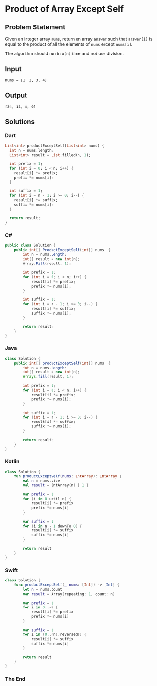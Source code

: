 # Product of Array Except Self

## Problem Statement

Given an integer array `nums`, return an array `answer` such that `answer[i]` is equal to the product of all the elements of `nums` except `nums[i]`.

The algorithm should run in `O(n)` time and not use division.

## Input

```text
nums = [1, 2, 3, 4]
```

## Output

```text
[24, 12, 8, 6]
```

## Solutions

### Dart

```dart
List<int> productExceptSelf(List<int> nums) {
  int n = nums.length;
  List<int> result = List.filled(n, 1);

  int prefix = 1;
  for (int i = 0; i < n; i++) {
    result[i] *= prefix;
    prefix *= nums[i];
  }

  int suffix = 1;
  for (int i = n - 1; i >= 0; i--) {
    result[i] *= suffix;
    suffix *= nums[i];
  }

  return result;
}
```

### C#

```csharp
public class Solution {
    public int[] ProductExceptSelf(int[] nums) {
        int n = nums.Length;
        int[] result = new int[n];
        Array.Fill(result, 1);

        int prefix = 1;
        for (int i = 0; i < n; i++) {
            result[i] *= prefix;
            prefix *= nums[i];
        }

        int suffix = 1;
        for (int i = n - 1; i >= 0; i--) {
            result[i] *= suffix;
            suffix *= nums[i];
        }

        return result;
    }
}
```

### Java

```java
class Solution {
    public int[] productExceptSelf(int[] nums) {
        int n = nums.length;
        int[] result = new int[n];
        Arrays.fill(result, 1);

        int prefix = 1;
        for (int i = 0; i < n; i++) {
            result[i] *= prefix;
            prefix *= nums[i];
        }

        int suffix = 1;
        for (int i = n - 1; i >= 0; i--) {
            result[i] *= suffix;
            suffix *= nums[i];
        }

        return result;
    }
}
```

### Kotlin

```kotlin
class Solution {
    fun productExceptSelf(nums: IntArray): IntArray {
        val n = nums.size
        val result = IntArray(n) { 1 }

        var prefix = 1
        for (i in 0 until n) {
            result[i] *= prefix
            prefix *= nums[i]
        }

        var suffix = 1
        for (i in n - 1 downTo 0) {
            result[i] *= suffix
            suffix *= nums[i]
        }

        return result
    }
}
```

### Swift

```swift
class Solution {
    func productExceptSelf(_ nums: [Int]) -> [Int] {
        let n = nums.count
        var result = Array(repeating: 1, count: n)

        var prefix = 1
        for i in 0..<n {
            result[i] *= prefix
            prefix *= nums[i]
        }

        var suffix = 1
        for i in (0..<n).reversed() {
            result[i] *= suffix
            suffix *= nums[i]
        }

        return result
    }
}
```

### The End

